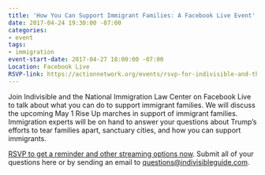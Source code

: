 ```yaml
---
title: 'How You Can Support Immigrant Families: A Facebook Live Event'
date: 2017-04-24 19:30:00 -07:00
categories:
- event
tags:
- immigration
event-start-date: 2017-04-27 18:00:00 -07:00
Location: Facebook Live
RSVP-link: https://actionnetwork.org/events/rsvp-for-indivisible-and-the-nilcs-live-event-on-immigration?link_id=3&can_id=04c22bfc1739a03d7b7b583b957fe097&source=email-weekly-indivisible-actions-whats-next-after-recess&email_referrer=weekly-indivisible-actions-whats-next-after-recess&email_subject=weekly-indivisible-actions-whats-next-after-recess
---
```


Join Indivisible and the National Immigration Law Center on Facebook Live to talk about what you can do to support immigrant families. We will discuss the upcoming May 1 Rise Up marches in support of immigrant families. Immigration experts will be on hand to answer your questions about Trump’s efforts to tear families apart, sanctuary cities, and how you can support immigrants. 

[RSVP to get a reminder and other streaming options now](https://actionnetwork.org/events/rsvp-for-indivisible-and-the-nilcs-live-event-on-immigration?link_id=3&can_id=04c22bfc1739a03d7b7b583b957fe097&source=email-weekly-indivisible-actions-whats-next-after-recess&email_referrer=weekly-indivisible-actions-whats-next-after-recess&email_subject=weekly-indivisible-actions-whats-next-after-recess). Submit all of your questions here or by sending an email to [questions@indivisibleguide.com](mailto:questions@indivisibleguide.com). 